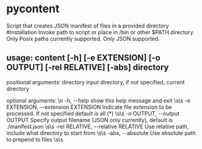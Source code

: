 # pycontent
Script that creates JSON manifest of files in a provided directory
#Installation
Invoke path to script or place in /bin or other $PATH directory. Only Posix paths currently supported. Only JSON supported.


## usage: content [-h] [-e EXTENSION] [-o OUTPUT] [-rel RELATIVE] [-abs] directory

positional arguments:
  directory             input directory, if not specified, current directory

optional arguments: \n
  -h, --help            show this help message and exit \s\s
  -e EXTENSION, --extension EXTENSION
                        Indicate file extension to be processed. If not specified default is all (*) \s\s
  -o OUTPUT, --output OUTPUT
                        Specify output filename (JSON only currently), default is ./manifest.json \s\s
  -rel RELATIVE, --relative RELATIVE
                        Use relative path, include what directory to start from \s\s
  -abs, --absolute      Use absolute path to prepend to files \s\s
